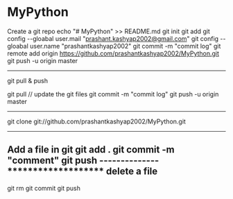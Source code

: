 # MyPython
Create a git repo
echo "# MyPython" >> README.md
git init
git add
git config --gloabal user.mail "prashant.kashyap2002@gmail.com"
git config --gloabal user.name "prashantkashyap2002"
git commit -m "commit log"
git remote add origin https://github.com/prashantkashyap2002/MyPython.git
git push -u origin master
**************************
git pull & push

git pull // update the git files
git commit -m "commit log"
git push -u origin master
**************************
git clone git://github.com/prashantkashyap2002/MyPython.git
********************
Add a file in git
git add .
git commit -m "comment"
git push
--------------*******************
delete a file
-------------
git rm <file name>
git commit
git push
